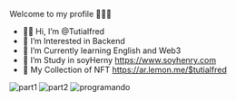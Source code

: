 Welcome to my profile 🙋🏻‍♂️

- 👋🏻 Hi, I’m @Tutialfred
- 👀 I’m Interested in Backend 
- 🌱 I’m Currently learning English and Web3
- 💼 I’m Study in soyHerny https://www.soyhenry.com
- 🤺 My Collection of NFT https://ar.lemon.me/$tutialfred






![part1](https://user-images.githubusercontent.com/106350481/199904997-911001ff-95ee-4449-9a14-380826aadd41.PNG)
![part2](https://user-images.githubusercontent.com/106350481/199905025-14c9cb6a-455a-400f-958e-e89e0f42ee8b.PNG)
![programando](https://user-images.githubusercontent.com/106350481/195253792-bf9bd2b2-af36-43a0-aac1-4af370be1501.gif)


